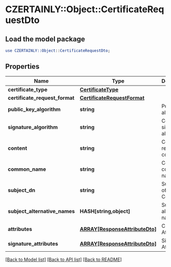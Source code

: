 # CZERTAINLY::Object::CertificateRequestDto

## Load the model package
```perl
use CZERTAINLY::Object::CertificateRequestDto;
```

## Properties
Name | Type | Description | Notes
------------ | ------------- | ------------- | -------------
**certificate_type** | [**CertificateType**](CertificateType.md) |  | [optional] 
**certificate_request_format** | [**CertificateRequestFormat**](CertificateRequestFormat.md) |  | [optional] 
**public_key_algorithm** | **string** | Public key algorithm | 
**signature_algorithm** | **string** | Certificate signature algorithm | 
**content** | **string** | Certificate request content | 
**common_name** | **string** | Certificate common name | 
**subject_dn** | **string** | Subject DN of the Certificate | 
**subject_alternative_names** | **HASH[string,object]** | Subject alternative names | [optional] 
**attributes** | [**ARRAY[ResponseAttributeDto]**](ResponseAttributeDto.md) | CSR Attributes | [optional] 
**signature_attributes** | [**ARRAY[ResponseAttributeDto]**](ResponseAttributeDto.md) | Signature Attributes | [optional] 

[[Back to Model list]](../README.md#documentation-for-models) [[Back to API list]](../README.md#documentation-for-api-endpoints) [[Back to README]](../README.md)



